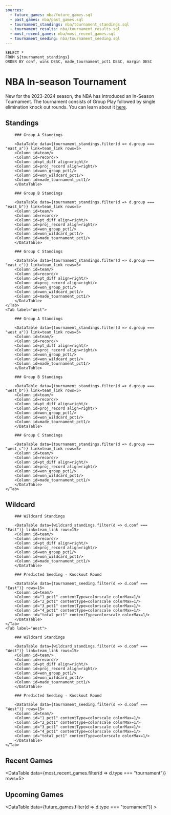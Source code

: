 ```yaml
---
sources:
  - future_games: nba/future_games.sql
  - past_games: nba/past_games.sql
  - tournament_standings: nba/tournament_standings.sql
  - tournament_results: nba/tournament_results.sql
  - most_recent_games: nba/most_recent_games.sql
  - tournament_seeding: nba/tournament_seeding.sql
---
```


```wildcard_standings
SELECT *
FROM ${tournament_standings}
ORDER BY conf, wins DESC, made_tournament_pct1 DESC, margin DESC
```

# NBA In-season Tournament

New for the 2023-2024 season, the NBA has introduced an In-Season Tournament. The tournament consists of Group Play followed by single elimination knock out rounds. You can learn about it [here](https://www.nba.com/news/in-season-tournament-101).

## Standings

<Tabs>
    <Tab label="East">

        ### Group A Standings

        <DataTable data={tournament_standings.filter(d => d.group === "east_a")} link=team_link rows=5>
        <Column id=team/>
        <Column id=record/>
        <Column id=pt_diff align=right/>
        <Column id=proj_record align=right/>
        <Column id=won_group_pct1/>
        <Column id=won_wildcard_pct1/>
        <Column id=made_tournament_pct1/>
        </DataTable>

        ### Group B Standings

        <DataTable data={tournament_standings.filter(d => d.group === "east_b")} link=team_link rows=5>
        <Column id=team/>
        <Column id=record/>
        <Column id=pt_diff align=right/>
        <Column id=proj_record align=right/>
        <Column id=won_group_pct1/>
        <Column id=won_wildcard_pct1/>
        <Column id=made_tournament_pct1/>
        </DataTable>

        ### Group C Standings

        <DataTable data={tournament_standings.filter(d => d.group === "east_c")} link=team_link rows=5>
        <Column id=team/>
        <Column id=record/>
        <Column id=pt_diff align=right/>
        <Column id=proj_record align=right/>
        <Column id=won_group_pct1/>
        <Column id=won_wildcard_pct1/>
        <Column id=made_tournament_pct1/>
        </DataTable>
    </Tab>
    <Tab label="West">

        ### Group A Standings

        <DataTable data={tournament_standings.filter(d => d.group === "west_a")} link=team_link rows=5>
        <Column id=team/>
        <Column id=record/>
        <Column id=pt_diff align=right/>
        <Column id=proj_record align=right/>
        <Column id=won_group_pct1/>
        <Column id=won_wildcard_pct1/>
        <Column id=made_tournament_pct1/>
        </DataTable>

        ### Group B Standings

        <DataTable data={tournament_standings.filter(d => d.group === "west_b")} link=team_link rows=5>
        <Column id=team/>
        <Column id=record/>
        <Column id=pt_diff align=right/>
        <Column id=proj_record align=right/>
        <Column id=won_group_pct1/>
        <Column id=won_wildcard_pct1/>
        <Column id=made_tournament_pct1/>
        </DataTable>

        ### Group C Standings

        <DataTable data={tournament_standings.filter(d => d.group === "west_c")} link=team_link rows=5>
        <Column id=team/>
        <Column id=record/>
        <Column id=pt_diff align=right/>
        <Column id=proj_record align=right/>
        <Column id=won_group_pct1/>
        <Column id=won_wildcard_pct1/>
        <Column id=made_tournament_pct1/>
        </DataTable>
    </Tab>
</Tabs>

## Wildcard

<Tabs>
    <Tab label="East">

        ### Wildcard Standings

        <DataTable data={wildcard_standings.filter(d => d.conf === "East")} link=team_link rows=15>
        <Column id=team/>
        <Column id=record/>
        <Column id=pt_diff align=right/>
        <Column id=proj_record align=right/>
        <Column id=won_group_pct1/>
        <Column id=won_wildcard_pct1/>
        <Column id=made_tournament_pct1/>
        </DataTable>

        ### Predicted Seeding - Knockout Round

        <DataTable data={tournament_seeding.filter(d => d.conf === "East")} rows=15>
        <Column id=team/>
        <Column id="1_pct1" contentType=colorscale colorMax=1/>
        <Column id="2_pct1" contentType=colorscale colorMax=1/>
        <Column id="3_pct1" contentType=colorscale colorMax=1/>
        <Column id="4_pct1" contentType=colorscale colorMax=1/>
        <Column id="total_pct1" contentType=colorscale colorMax=1/>
        </DataTable>
    </Tab>
    <Tab label="West">

        ### Wildcard Standings

        <DataTable data={wildcard_standings.filter(d => d.conf === "West")} link=team_link rows=15>
        <Column id=team/>
        <Column id=record/>
        <Column id=pt_diff align=right/>
        <Column id=proj_record align=right/>
        <Column id=won_group_pct1/>
        <Column id=won_wildcard_pct1/>
        <Column id=made_tournament_pct1/>
        </DataTable>

        ### Predicted Seeding - Knockout Round

        <DataTable data={tournament_seeding.filter(d => d.conf === "West")} rows=15>
        <Column id=team/>
        <Column id="1_pct1" contentType=colorscale colorMax=1/>
        <Column id="2_pct1" contentType=colorscale colorMax=1/>
        <Column id="3_pct1" contentType=colorscale colorMax=1/>
        <Column id="4_pct1" contentType=colorscale colorMax=1/>
        <Column id="total_pct1" contentType=colorscale colorMax=1/>
        </DataTable>
    </Tab>
</Tabs>
        

## Recent Games

<DataTable data={most_recent_games.filter(d => d.type === "tournament")} rows=5>
  <Column id=date/>
  <Column id=visiting_team/>
  <Column id=" "/>
  <Column id=home_team/>
  <Column id=winning_team/>
  <Column id=score/>
</DataTable>

## Upcoming Games

<DataTable data={future_games.filter(d => d.type === "tournament")} >
  <Column id=game_id/>
  <Column id=visitor/>
  <Column id=visitor_ELO title="Elo Rtg"/>
  <Column id=home/>
  <Column id=home_ELO title="Elo Rtg"/>
  <Column id=home_win_pct1 title="Win % (Home)"/>
  <Column id=american_odds align=right title="Odds (Home)"/>
  <Column id=implied_line_num1 title="Line (Home)"/>
  <Column id=predicted_score title="Score"/>
</DataTable>
